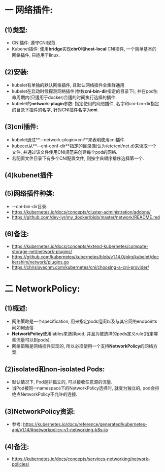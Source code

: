 # 一 网络插件:
## (1)类型:
- CNI插件: 遵守CNI规范.
- Kubenet插件: 使用**bridge**实现**cbr0**和**host-local** CNI插件, 一个简单基本的网络插件, 只适用于linux.

## (2)安装:
- kubelet有单独的默认网络插件, 且默认网络插件全集群通用.
- kubelet在启动时候探测网络插件(参数**cni-bin-dir**指定的目录下), 并在pod生命周期内(只适用于docker)合适的时间执行选择的插件.
- kubelet的**network-plugin**参数: 指定使用的网络插件, 名字和cni-bin-dir指定的目录下插件的名字, 针对CNI插件名字为**cni**.

## (3)cni插件:
- kubelet通过**--network-plugin=cni**来表明使用cni插件.
- kubecet从**--cni-conf-dir**指定的目录(默认为/etc/cni/net.d)来读取一个文件, 并通过该文件使用CNI规范来创建每个pod的网络.
- 若配置文件目录下有多个CNI配置文件, 则按字典顺序排序选择第一个.

## (4)kubenet插件

## (5)网络插件种类:
- --cni-bin-dir目录.
- https://kubernetes.io/docs/concepts/cluster-administration/addons/
- https://github.com/dev-lyr/my_docker/blob/master/network/README.md

## (6)备注:
- https://kubernetes.io/docs/concepts/extend-kubernetes/compute-storage-net/network-plugins/
- https://github.com/kubernetes/kubernetes/blob/v1.14.0/pkg/kubelet/dockershim/network/plugins.go
- https://chrislovecnm.com/kubernetes/cni/choosing-a-cni-provider/

# 二 NetworkPolicy:
## (1)概述:
- 网络策略是一个specification, 用来指定pods组间以及与其它网络endpoints间如何通信.
- **NetworkPolicy**使用lables来选择pod, 并且为被选择的pods定义rule(指定哪些流量可以到pods).
- 网络策略是网络插件实现的, 所以必须使用一个支持**NetworkPolicy**的网络方案.

## (2)isolated和non-isolated Pods:
- 默认情况下, Pod是非孤立的, 可以接收任意源的流量.
- 当Pod被同一namespace下的NetworkPolicy选择时, 就变为独立的, pod会拒绝点NetworkPolicy不允许的连接.

## (3)NetworkPolicy资源:
- 参考: https://kubernetes.io/docs/reference/generated/kubernetes-api/v1.14/#networkpolicy-v1-networking-k8s-io

## (4)备注:
- https://kubernetes.io/docs/concepts/services-networking/network-policies/
